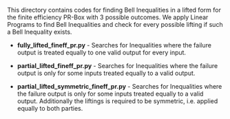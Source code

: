 This directory contains codes for finding Bell Inequalities in a lifted form for the finite efficiency PR-Box with 3 possible outcomes.
We apply Linear Programs to find Bell Inequalities and check for every possible lifting if such a Bell Inequality exists.

* **fully_lifted_fineff_pr.py** - Searches for Inequalities where the failure output is treated equally to one valid output for every input.

* **partial_lifted_fineff_pr.py** - Searches for Inequalities where the failure output is only for some inputs treated equally to a valid output.

* **partial_lifted_symmetric_fineff_pr.py** - Searches for Inequalities where the failure output is only for some inputs treated equally to a valid output.
Additionally the liftings is required to be symmetric, i.e. applied equally to both parties.
  